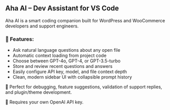 ## Aha AI – Dev Assistant for VS Code

Aha AI is a smart coding companion built for WordPress and WooCommerce developers and support engineers.

### 🚀 Features:
- Ask natural language questions about any open file
- Automatic context loading from project code
- Choose between GPT-4o, GPT-4, or GPT-3.5-turbo
- Store and review recent questions and answers
- Easily configure API key, model, and file context depth
- Clean, modern sidebar UI with collapsible prompt history

🧠 Perfect for debugging, feature suggestions, validation of support replies, and plugin/theme development.

🔐 Requires your own OpenAI API key.